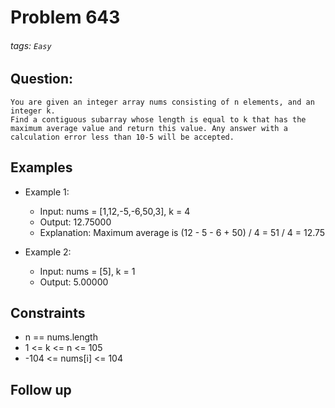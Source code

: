 # Problem 643
###### tags: `Easy`

## Question:
```
You are given an integer array nums consisting of n elements, and an integer k.
Find a contiguous subarray whose length is equal to k that has the maximum average value and return this value. Any answer with a calculation error less than 10-5 will be accepted.
```

## Examples
* Example 1:
	* Input: nums = [1,12,-5,-6,50,3], k = 4
	* Output: 12.75000
	* Explanation: Maximum average is (12 - 5 - 6 + 50) / 4 = 51 / 4 = 12.75

* Example 2:
	* Input: nums = [5], k = 1
	* Output: 5.00000

## Constraints
* n == nums.length
* 1 <= k <= n <= 105
* -104 <= nums[i] <= 104

## Follow up

